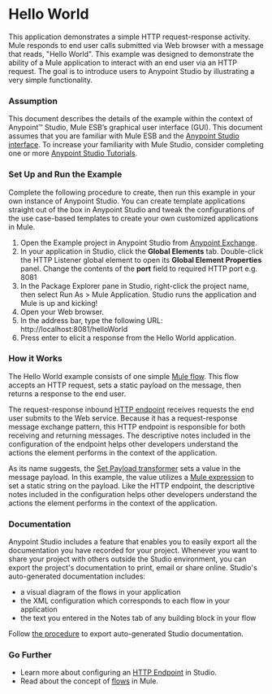 # Hello World

This application demonstrates a simple HTTP request-response activity. Mule responds to end user calls submitted via Web browser with a message that reads, "Hello World". This example was designed to demonstrate the ability of a Mule application to interact with an end user via an HTTP request. The goal is to introduce users to Anypoint Studio by illustrating a very simple functionality.

### Assumption

This document describes the details of the example within the context of Anypoint™ Studio, Mule ESB’s graphical user interface (GUI). This document assumes that you are familiar with Mule ESB and the [Anypoint Studio interface](http://www.mulesoft.org/documentation/display/current/Anypoint+Studio+Essentials). To increase your familiarity with Mule Studio, consider completing one or more [Anypoint Studio Tutorials](http://www.mulesoft.org/documentation/display/current/Basic+Studio+Tutorial).

### Set Up and Run the Example

Complete the following procedure to create, then run this example in your own instance of Anypoint Studio. You can create template applications straight out of the box in Anypoint Studio and tweak the configurations of the use case-based templates to create your own customized applications in Mule.

1. Open the Example project in Anypoint Studio from [Anypoint Exchange](http://www.mulesoft.org/documentation/display/current/Anypoint+Exchange).
2. In your application in Studio, click the **Global Elements** tab. Double-click the HTTP Listener global element to open its **Global Element Properties** panel. Change the contents of the **port** field to required HTTP port e.g. 8081
3. In the Package Explorer pane in Studio, right-click the project name, then select Run As > Mule Application. Studio runs the application and Mule is up and kicking!
4. Open your Web browser.
5. In the address bar, type the following URL: http://localhost:8081/helloWorld
6. Press enter to elicit a response from the Hello World application.

### How it Works
The Hello World example consists of one simple [Mule flow](http://www.mulesoft.org/documentation/display/current/Mule+Application+Architecture). This flow accepts an HTTP request, sets a static payload on the message, then returns a response to the end user.

The request-response inbound [HTTP endpoint](http://www.mulesoft.org/documentation/display/current/HTTP+Connector) receives requests the end user submits to the Web service. Because it has a request-response message exchange pattern, this HTTP endpoint is responsible for both receiving and returning messages. The descriptive notes included in the configuration of the endpoint helps other developers understand the actions the element performs in the context of the application.

As its name suggests, the [Set Payload transformer](http://www.mulesoft.org/documentation/display/current/Set+Payload+Transformer+Reference) sets a value in the message payload. In this example, the value utilizes a [Mule expression](http://www.mulesoft.org/documentation/display/current/Mule+Expression+Language+MEL) to set a static string on the payload. Like the HTTP endpoint, the descriptive notes included in the configuration helps other developers understand the actions the element performs in the context of the application.

### Documentation

Anypoint Studio includes a feature that enables you to easily export all the documentation you have recorded for your project. Whenever you want to share your project with others outside the Studio environment, you can export the project's documentation to print, email or share online. Studio's auto-generated documentation includes:

* a visual diagram of the flows in your application
* the XML configuration which corresponds to each flow in your application
* the text you entered in the Notes tab of any building block in your flow

Follow [the procedure](http://www.mulesoft.org/documentation/display/current/Importing+and+Exporting+in+Studio#ImportingandExportinginStudio-ExportingStudioDocumentation) to export auto-generated Studio documentation.

### Go Further

* Learn more about configuring an [HTTP Endpoint](http://www.mulesoft.org/documentation/display/current/HTTP+Connector) in Studio.
* Read about the concept of [flows](http://www.mulesoft.org/documentation/display/current/Mule+Concepts) in Mule.

